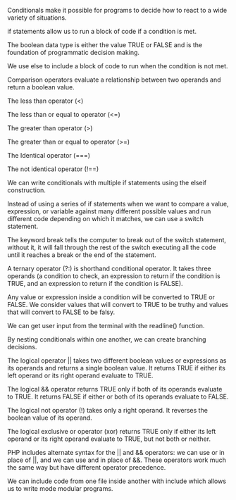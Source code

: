 Conditionals make it possible for programs to decide how to react to a wide variety of situations.

if statements allow us to run a block of code if a condition is met.

The boolean data type is either the value TRUE or FALSE and is the foundation of programmatic decision making.

We use else to include a block of code to run when the condition is not met.

Comparison operators evaluate a relationship between two operands and return a boolean value.

The less than operator (<)

The less than or equal to operator (<=)

The greater than operator (>)

The greater than or equal to operator (>=)

The Identical operator (===)

The not identical operator (!==)

We can write conditionals with multiple if statements using the elseif construction.

Instead of using a series of if statements when we want to compare a value, expression, or variable against many different possible values and run different code depending on which it matches, we can use a switch statement.

The keyword break tells the computer to break out of the switch statement, without it, it will fall through the rest of the switch executing all the code until it reaches a break or the end of the statement.

A ternary operator (?:) is shorthand conditional operator. It takes three operands (a condition to check, an expression to return if the condition is TRUE, and an expression to return if the condition is FALSE).

Any value or expression inside a condition will be converted to TRUE or FALSE. We consider values that will convert to TRUE to be truthy and values that will convert to FALSE to be falsy.

We can get user input from the terminal with the readline() function.

By nesting conditionals within one another, we can create branching decisions.

The logical operator || takes two different boolean values or expressions as its operands and returns a single boolean value. It returns TRUE if either its left operand or its right operand evaluate to TRUE.

The logical && operator returns TRUE only if both of its operands evaluate to TRUE. It returns FALSE if either or both of its operands evaluate to FALSE.

The logical not operator (!) takes only a right operand. It reverses the boolean value of its operand.

The logical exclusive or operator (xor) returns TRUE only if either its left operand or its right operand evaluate to TRUE, but not both or neither.

PHP includes alternate syntax for the || and && operators: we can use or in place of ||, and we can use and in place of &&. These operators work much the same way but have different operator precedence.

We can include code from one file inside another with include which allows us to write mode modular programs.